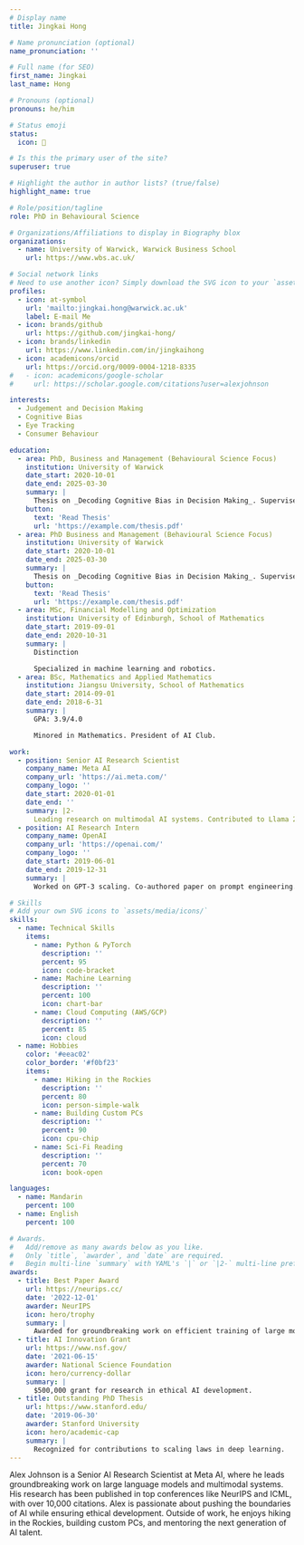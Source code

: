 ```yaml
---
# Display name
title: Jingkai Hong

# Name pronunciation (optional)
name_pronunciation: ''

# Full name (for SEO)
first_name: Jingkai
last_name: Hong

# Pronouns (optional)
pronouns: he/him

# Status emoji
status:
  icon: 📝

# Is this the primary user of the site?
superuser: true

# Highlight the author in author lists? (true/false)
highlight_name: true

# Role/position/tagline
role: PhD in Behavioural Science

# Organizations/Affiliations to display in Biography blox
organizations:
  - name: University of Warwick, Warwick Business School
    url: https://www.wbs.ac.uk/

# Social network links
# Need to use another icon? Simply download the SVG icon to your `assets/media/icons/` folder.
profiles:
  - icon: at-symbol
    url: 'mailto:jingkai.hong@warwick.ac.uk'
    label: E-mail Me
  - icon: brands/github
    url: https://github.com/jingkai-hong/
  - icon: brands/linkedin
    url: https://www.linkedin.com/in/jingkaihong
  - icon: academicons/orcid
    url: https://orcid.org/0009-0004-1218-8335
#   - icon: academicons/google-scholar
#     url: https://scholar.google.com/citations?user=alexjohnson

interests:
  - Judgement and Decision Making
  - Cognitive Bias
  - Eye Tracking
  - Consumer Behaviour

education:
  - area: PhD, Business and Management (Behavioural Science Focus)
    institution: University of Warwick
    date_start: 2020-10-01
    date_end: 2025-03-30
    summary: |
      Thesis on _Decoding Cognitive Bias in Decision Making_. Supervised by Dr. Tim Mullett.
    button:
      text: 'Read Thesis'
      url: 'https://example.com/thesis.pdf'
  - area: PhD Business and Management (Behavioural Science Focus)
    institution: University of Warwick
    date_start: 2020-10-01
    date_end: 2025-03-30
    summary: |
      Thesis on _Decoding Cognitive Bias in Decision Making_. Supervised by Dr. Tim Mullett.
    button:
      text: 'Read Thesis'
      url: 'https://example.com/thesis.pdf'
  - area: MSc, Financial Modelling and Optimization
    institution: University of Edinburgh, School of Mathematics
    date_start: 2019-09-01
    date_end: 2020-10-31
    summary: |
      Distinction

      Specialized in machine learning and robotics.
  - area: BSc, Mathematics and Applied Mathematics
    institution: Jiangsu University, School of Mathematics
    date_start: 2014-09-01
    date_end: 2018-6-31
    summary: |
      GPA: 3.9/4.0

      Minored in Mathematics. President of AI Club.

work:
  - position: Senior AI Research Scientist
    company_name: Meta AI
    company_url: 'https://ai.meta.com/'
    company_logo: ''
    date_start: 2020-01-01
    date_end: ''
    summary: |2-
      Leading research on multimodal AI systems. Contributed to Llama 2 and other open-source models. 50+ citations in 3 years.
  - position: AI Research Intern
    company_name: OpenAI
    company_url: 'https://openai.com/'
    company_logo: ''
    date_start: 2019-06-01
    date_end: 2019-12-31
    summary: |
      Worked on GPT-3 scaling. Co-authored paper on prompt engineering.

# Skills
# Add your own SVG icons to `assets/media/icons/`
skills:
  - name: Technical Skills
    items:
      - name: Python & PyTorch
        description: ''
        percent: 95
        icon: code-bracket
      - name: Machine Learning
        description: ''
        percent: 100
        icon: chart-bar
      - name: Cloud Computing (AWS/GCP)
        description: ''
        percent: 85
        icon: cloud
  - name: Hobbies
    color: '#eeac02'
    color_border: '#f0bf23'
    items:
      - name: Hiking in the Rockies
        description: ''
        percent: 80
        icon: person-simple-walk
      - name: Building Custom PCs
        description: ''
        percent: 90
        icon: cpu-chip
      - name: Sci-Fi Reading
        description: ''
        percent: 70
        icon: book-open

languages:
  - name: Mandarin
    percent: 100
  - name: English
    percent: 100

# Awards.
#   Add/remove as many awards below as you like.
#   Only `title`, `awarder`, and `date` are required.
#   Begin multi-line `summary` with YAML's `|` or `|2-` multi-line prefix and indent 2 spaces below.
awards:
  - title: Best Paper Award
    url: https://neurips.cc/
    date: '2022-12-01'
    awarder: NeurIPS
    icon: hero/trophy
    summary: |
      Awarded for groundbreaking work on efficient training of large models.
  - title: AI Innovation Grant
    url: https://www.nsf.gov/
    date: '2021-06-15'
    awarder: National Science Foundation
    icon: hero/currency-dollar
    summary: |
      $500,000 grant for research in ethical AI development.
  - title: Outstanding PhD Thesis
    url: https://www.stanford.edu/
    date: '2019-06-30'
    awarder: Stanford University
    icon: hero/academic-cap
    summary: |
      Recognized for contributions to scaling laws in deep learning.
---
```


Alex Johnson is a Senior AI Research Scientist at Meta AI, where he leads groundbreaking work on large language models and multimodal systems. His research has been published in top conferences like NeurIPS and ICML, with over 10,000 citations. Alex is passionate about pushing the boundaries of AI while ensuring ethical development. Outside of work, he enjoys hiking in the Rockies, building custom PCs, and mentoring the next generation of AI talent.
